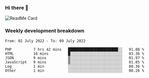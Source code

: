 ### Hi there 👋

<!--
**itzcy/itzcy** is a ✨ _special_ ✨ repository because its `README.md` (this file) appears on your GitHub profile.

Here are some ideas to get you started:

- 🔭 I’m currently working on ...
- 🌱 I’m currently learning ...
- 👯 I’m looking to collaborate on ...
- 🤔 I’m looking for help with ...
- 💬 Ask me about ...
- 📫 How to reach me: ...
- 😄 Pronouns: ...
- ⚡ Fun fact: ...
-->
![ReadMe Card](https://github-readme-stats.vercel.app/api?username=itzcy&show_icons=true&title_color=2d3198&icon_color=797cb8&text_color=24292e&bg_color=f6f8fa)

### Weekly development breakdown
<!--START_SECTION:waka-->

```text
From: 02 July 2022 - To: 09 July 2022

PHP          7 hrs 42 mins   ███████████████████████░░   91.88 %
HTML         16 mins         █░░░░░░░░░░░░░░░░░░░░░░░░   03.36 %
JSON         9 mins          ▒░░░░░░░░░░░░░░░░░░░░░░░░   01.97 %
JavaScript   9 mins          ▒░░░░░░░░░░░░░░░░░░░░░░░░   01.85 %
Log          1 min           ░░░░░░░░░░░░░░░░░░░░░░░░░   00.36 %
Other        1 min           ░░░░░░░░░░░░░░░░░░░░░░░░░   00.26 %
```

<!--END_SECTION:waka-->

